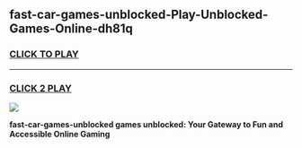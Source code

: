 
## fast-car-games-unblocked-Play-Unblocked-Games-Online-dh81q
<h3>
<a href="https://premium76.site?title=fast-car-games-unblocked&ref=25A">CLICK TO PLAY</a></h3>
<hr>

<h3>
<a href="https://premium76.site?title=fast-car-games-unblocked&ref=25A">CLICK 2 PLAY</a>
  
</h3>

<a href="https://premium76.site?title=fast-car-games-unblocked&ref=25A"><img src="https://clearcache.store/games.png"></a>


**fast-car-games-unblocked games unblocked: Your Gateway to Fun and Accessible Online Gaming**
